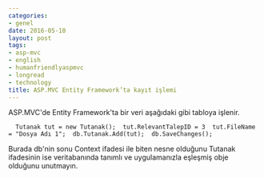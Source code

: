 ```yaml
---
categories:
- genel
date: 2016-05-10
layout: post
tags:
- asp-mvc
- english
- humanfriendlyaspmvc
- longread
- technology
title: ASP.MVC Entity Framework’ta kayıt işlemi
---
```


ASP.MVC'de Entity Framework'ta bir veri aşağıdaki gibi tabloya işlenir.

`   Tutanak tut = new Tutanak();  tut.RelevantTalepID = 3  tut.FileName = "Dosya Adı 1";  db.Tutanak.Add(tut);  db.SaveChanges();   `

Burada db'nin sonu Context ifadesi ile biten nesne olduğunu Tutanak ifadesinin ise veritabanında tanımlı ve uygulamanızla eşleşmiş obje olduğunu unutmayın.

